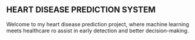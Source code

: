 ## HEART DISEASE PREDICTION SYSTEM 
Welcome to my heart disease prediction project, where machine learning meets healthcare ro assist in early detection and better decision-making.
